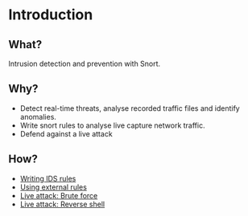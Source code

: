 # Introduction

## What?

Intrusion detection and prevention with Snort.

## Why?

* Detect real-time threats, analyse recorded traffic files and identify anomalies.
* Write snort rules to analyse live capture network traffic.
* Defend against a live attack

## How?

* [Writing IDS rules](ids-rules.md)
* [Using external rules](ext-rules.md)
* [Live attack: Brute force](live-brute-force.md)
* [Live attack: Reverse shell](live-reverse-shell.md)
